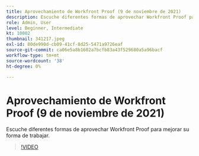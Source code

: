 ```yaml
---
title: Aprovechamiento de Workfront Proof (9 de noviembre de 2021)
description: Escuche diferentes formas de aprovechar Workfront Proof para mejorar su forma de trabajar.
role: Admin, User
level: Beginner, Intermediate
kt: 10002
thumbnail: 341217.jpeg
exl-id: 80de990d-cb09-41cf-8d25-5471a9726eaf
source-git-commit: ca06e5a8b1602a7bcfb83a43f529680a5a96bacf
workflow-type: tm+mt
source-wordcount: '38'
ht-degree: 0%

---
```


# Aprovechamiento de Workfront Proof (9 de noviembre de 2021)

Escuche diferentes formas de aprovechar Workfront Proof para mejorar su forma de trabajar.

>[!VIDEO](https://video.tv.adobe.com/v/341217/?quality=12&learn=on)
